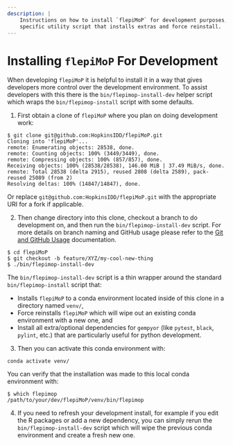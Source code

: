 ```yaml
---
description: |
    Instructions on how to install `flepiMoP` for development purposes, which uses a
    specific utility script that installs extras and force reinstall.
---
```


# Installing `flepiMoP` For Development

When developing `flepiMoP` it is helpful to install it in a way that gives developers more control over the development environment. To assist developers with this there is the `bin/flepimop-install-dev` helper script which wraps the `bin/flepimop-install` script with some defaults. 

1. First obtain a clone of `flepiMoP` where you plan on doing development work:

```shell
$ git clone git@github.com:HopkinsIDD/flepiMoP.git
Cloning into 'flepiMoP'...
remote: Enumerating objects: 28538, done.
remote: Counting objects: 100% (3449/3449), done.
remote: Compressing objects: 100% (857/857), done.
Receiving objects: 100% (28538/28538), 146.00 MiB | 37.49 MiB/s, done.
remote: Total 28538 (delta 2915), reused 2808 (delta 2589), pack-reused 25089 (from 2)
Resolving deltas: 100% (14847/14847), done.
```

Or replace `git@github.com:HopkinsIDD/flepiMoP.git` with the appropriate URI for a fork if applicable.

2. Then change directory into this clone, checkout a branch to do development on, and then run the `bin/flepimop-install-dev` script. For more details on branch naming and GitHub usage please refer to the [Git and GitHub Usage](./git-and-github-usage.md) documentation.

```shell
$ cd flepiMoP
$ git checkout -b feature/XYZ/my-cool-new-thing
$ ./bin/flepimop-install-dev
```

The `bin/flepimop-install-dev` script is a thin wrapper around the standard `bin/flepimop-install` script that:

* Installs `flepiMoP` to a conda environment located inside of this clone in a directory named `venv/`,
* Force reinstalls `flepiMoP` which will wipe out an existing conda environment with a new one, and
* Install all extra/optional dependencies for `gempyor` (like `pytest`, `black`, `pylint`, etc.) that are particularly useful for python development.

3. Then you can activate this conda environment with:

```shell
conda activate venv/
```

You can verify that the installation was made to this local conda environment with:

```shell
$ which flepimop
/path/to/your/dev/flepiMoP/venv/bin/flepimop
```
 
4. If you need to refresh your development install, for example if you edit the R packages or add a new dependency, you can simply rerun the `bin/flepimop-install-dev` script which will wipe the previous conda environment and create a fresh new one.
